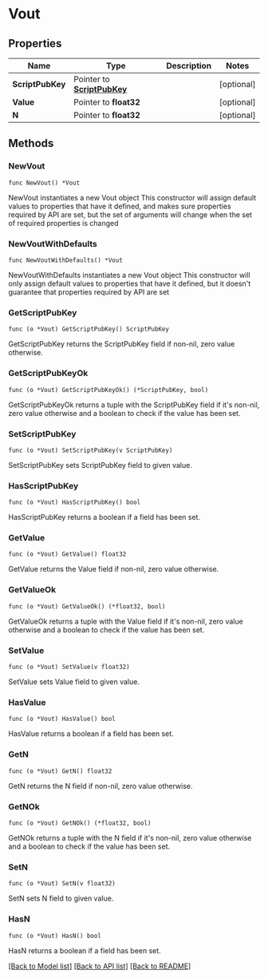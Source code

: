 # Vout

## Properties

Name | Type | Description | Notes
------------ | ------------- | ------------- | -------------
**ScriptPubKey** | Pointer to [**ScriptPubKey**](ScriptPubKey.md) |  | [optional] 
**Value** | Pointer to **float32** |  | [optional] 
**N** | Pointer to **float32** |  | [optional] 

## Methods

### NewVout

`func NewVout() *Vout`

NewVout instantiates a new Vout object
This constructor will assign default values to properties that have it defined,
and makes sure properties required by API are set, but the set of arguments
will change when the set of required properties is changed

### NewVoutWithDefaults

`func NewVoutWithDefaults() *Vout`

NewVoutWithDefaults instantiates a new Vout object
This constructor will only assign default values to properties that have it defined,
but it doesn't guarantee that properties required by API are set

### GetScriptPubKey

`func (o *Vout) GetScriptPubKey() ScriptPubKey`

GetScriptPubKey returns the ScriptPubKey field if non-nil, zero value otherwise.

### GetScriptPubKeyOk

`func (o *Vout) GetScriptPubKeyOk() (*ScriptPubKey, bool)`

GetScriptPubKeyOk returns a tuple with the ScriptPubKey field if it's non-nil, zero value otherwise
and a boolean to check if the value has been set.

### SetScriptPubKey

`func (o *Vout) SetScriptPubKey(v ScriptPubKey)`

SetScriptPubKey sets ScriptPubKey field to given value.

### HasScriptPubKey

`func (o *Vout) HasScriptPubKey() bool`

HasScriptPubKey returns a boolean if a field has been set.

### GetValue

`func (o *Vout) GetValue() float32`

GetValue returns the Value field if non-nil, zero value otherwise.

### GetValueOk

`func (o *Vout) GetValueOk() (*float32, bool)`

GetValueOk returns a tuple with the Value field if it's non-nil, zero value otherwise
and a boolean to check if the value has been set.

### SetValue

`func (o *Vout) SetValue(v float32)`

SetValue sets Value field to given value.

### HasValue

`func (o *Vout) HasValue() bool`

HasValue returns a boolean if a field has been set.

### GetN

`func (o *Vout) GetN() float32`

GetN returns the N field if non-nil, zero value otherwise.

### GetNOk

`func (o *Vout) GetNOk() (*float32, bool)`

GetNOk returns a tuple with the N field if it's non-nil, zero value otherwise
and a boolean to check if the value has been set.

### SetN

`func (o *Vout) SetN(v float32)`

SetN sets N field to given value.

### HasN

`func (o *Vout) HasN() bool`

HasN returns a boolean if a field has been set.


[[Back to Model list]](../README.md#documentation-for-models) [[Back to API list]](../README.md#documentation-for-api-endpoints) [[Back to README]](../README.md)


